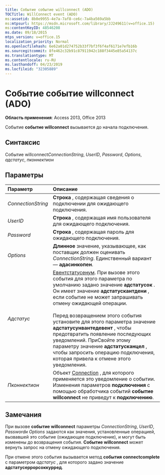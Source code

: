 ```yaml
---
title: Событие событие willconnect (ADO)
TOCTitle: WillConnect event (ADO)
ms:assetid: 8b0e9955-4e7a-7af8-ce6c-7a4ba569a5bb
ms:mtpsurl: https://msdn.microsoft.com/library/JJ249611(v=office.15)
ms:contentKeyID: 48546208
ms.date: 09/18/2015
mtps_version: v=office.15
localization_priority: Normal
ms.openlocfilehash: 6e62a01d274752b33f7bf3f6f4af6171e7efb16b
ms.sourcegitcommit: 8fe462c32b91c87911942c188f3445e85a54137c
ms.translationtype: MT
ms.contentlocale: ru-RU
ms.lasthandoff: 04/23/2019
ms.locfileid: "32305889"
---
```

# <a name="willconnect-event-ado"></a>Событие событие willconnect (ADO)

**Область применения**: Access 2013, Office 2013

Событие **событие willconnect** вызывается до начала подключения.

## <a name="syntax"></a>Синтаксис

Событие willconnect*ConnectionString*, *UserID*, *Password*, *Options*, *адстатус*, *пконнектион*

## <a name="parameters"></a>Параметры

|Параметр|Описание|
|:--------|:----------|
|*ConnectionString* |**Строка** , содержащая сведения о подключении для ожидающего подключения.|
|*UserID* |**Строка** , содержащая имя пользователя для ожидающего подключения.|
|*Password* |**Строка** , содержащая пароль для ожидающего подключения.|
|*Options* |**Длинное** значение, указывающее, как поставщик должен оценивать *ConnectionString*. Единственный вариант — **адасинкопен**.|
|*Адстатус* |[Евентстатусенум](eventstatusenum.md). При вызове этого события для этого параметра по умолчанию задано значение **адстатусок** . Он имеет значение **адстатускантдени** , если событие не может запрашивать отмену ожидающей операции.<br/><br/>Перед возвращением этого события установите для этого параметра значение **адстатусунвантедевент** , чтобы предотвратить появление последующих уведомлений. ПриСвойте этому параметру значение **адстатусканцел** , чтобы запросить операцию подключения, которая привела к отмене этого уведомления.|
|*Пконнектион* |Объект [Connection](connection-object-ado.md) , для которого применяется это уведомление о событии. Изменения параметров **подключения** с помощью обработчика событий **событие willconnect** не приведут к **подключению**.|

## <a name="remarks"></a>Замечания

При вызове **событие willconnect** параметры *ConnectionString*, *UserID*, *Password*и *Options* задаются как значения, установленные операцией, вызвавшей это событие (ожидающее подключение), и могут быть изменены до возвращения события. **Событие willconnect** может вернуть запрос на отмену ожидающего подключения.

При отмене этого события вызывается метод **события connectcomplete** с параметром *адстатус* , для которого задано значение **адстатусеррорсоккурред**.

